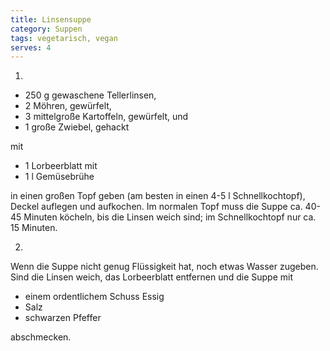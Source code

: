 ```yaml
---
title: Linsensuppe
category: Suppen
tags: vegetarisch, vegan
serves: 4
---
```


1.

- 250 g gewaschene Tellerlinsen,
- 2 Möhren, gewürfelt,
- 3 mittelgroße Kartoffeln, gewürfelt, und
- 1 große Zwiebel, gehackt

mit

- 1 Lorbeerblatt mit
- 1 l Gemüsebrühe

in einen großen Topf geben (am besten in einen 4-5 l Schnellkochtopf), Deckel
auflegen und aufkochen. Im normalen Topf muss die Suppe ca. 40-45 Minuten köcheln,
bis die Linsen weich sind; im Schnellkochtopf nur ca. 15 Minuten.

2.

Wenn die Suppe nicht genug Flüssigkeit hat, noch etwas Wasser zugeben. Sind die
Linsen weich, das Lorbeerblatt entfernen und die Suppe mit

- einem ordentlichem Schuss Essig
- Salz
- schwarzen Pfeffer

abschmecken.
